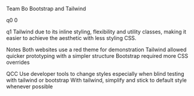 Team Bo Bootstrap and Tailwind

q0
0

q1
Tailwind due to its inline styling, flexibility and utility classes, making it easier to achieve the aesthetic with less styling CSS.

Notes
Both websites use a red theme for demonstration
Tailwind allowed quicker prototyping with a simpler structure 
Bootstrap required more CSS overrides

QCC
Use developer tools to change styles especially when blind testing with tailwind or bootstrap
With tailwind, simplify and stick to default style whenever possible 